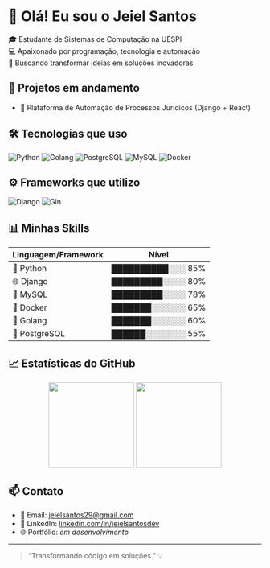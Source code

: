 # 👋 Olá! Eu sou o Jeiel Santos

🎓 Estudante de Sistemas de Computação na UESPI  
💻 Apaixonado por programação, tecnologia e automação  
🚀 Buscando transformar ideias em soluções inovadoras

## 🚧 Projetos em andamento

- 🔧 Plataforma de Automação de Processos Jurídicos (Django + React)

## 🛠️ Tecnologias que uso

![Python](https://img.shields.io/badge/-Python-333333?style=flat&logo=python)
![Golang](https://img.shields.io/badge/-Golang-00ADD8?style=flat&logo=go)
![PostgreSQL](https://img.shields.io/badge/-PostgreSQL-336791?style=flat&logo=postgresql)
![MySQL](https://img.shields.io/badge/-MySQL-4479A1?style=flat&logo=mysql)
![Docker](https://img.shields.io/badge/-Docker-2496ED?style=flat&logo=docker)

## ⚙️ Frameworks que utilizo

![Django](https://img.shields.io/badge/-Django-092E20?style=flat&logo=django)
![Gin](https://img.shields.io/badge/-Gin%20Gonic-00ADD8?style=flat&logo=go)

## 📊 Minhas Skills

| Linguagem/Framework | Nível |
|---------------------|-------|
| 🐍 Python            | ██████████░░░ 85% |
| 🌐 Django            | █████████░░░░ 80% |
| 🐘 MySQL             | █████████░░░░ 78% |
| 🐳 Docker            | ███████░░░░░░ 65% |
| 🐹 Golang            | ███████░░░░░░ 60% |
| 🐘 PostgreSQL        | ██████░░░░░░░ 55% |

## 📈 Estatísticas do GitHub

<div align="center">
  <img height="170em" src="https://github-readme-stats.vercel.app/api?username=Jeielsantosdev&show_icons=true&theme=radical" />
  <img height="170em" src="https://github-readme-stats.vercel.app/api/top-langs/?username=Jeielsantosdev&layout=compact&theme=radical&hide=javascript,html,css" />
</div>

## 📫 Contato

- 📧 Email: jeielsantos29@gmail.com  
- 💼 LinkedIn: [linkedin.com/in/jeielsantosdev](https://www.linkedin.com/in/jeielsantosdev/)  
- 🌐 Portfólio: *em desenvolvimento*

---

> “Transformando código em soluções.” 💡
